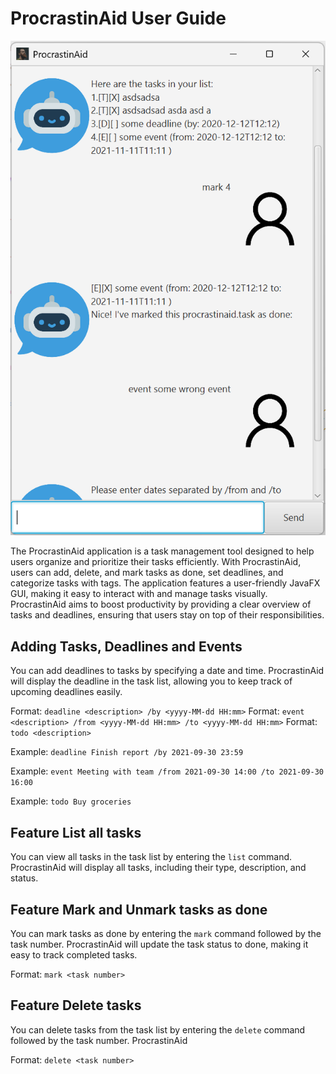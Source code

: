 # ProcrastinAid User Guide

![Ui Image](Ui.png)

The ProcrastinAid application is a task management tool designed to help users organize and prioritize their tasks 
efficiently. With ProcrastinAid, users can add, delete, and mark tasks as done, set deadlines, and categorize tasks 
with tags. The application features a user-friendly JavaFX GUI, making it easy to interact with and manage tasks 
visually. ProcrastinAid aims to boost productivity by providing a clear overview of tasks and deadlines, ensuring 
that users stay on top of their responsibilities.

## Adding Tasks, Deadlines and Events

You can add deadlines to tasks by specifying a date and time. ProcrastinAid will display the deadline in the task list,
allowing you to keep track of upcoming deadlines easily.

Format: `deadline <description> /by <yyyy-MM-dd HH:mm>`
Format: `event <description> /from <yyyy-MM-dd HH:mm> /to <yyyy-MM-dd HH:mm>`
Format: `todo <description>`

Example: `deadline Finish report /by 2021-09-30 23:59`

Example: `event Meeting with team /from 2021-09-30 14:00 /to 2021-09-30 16:00`

Example: `todo Buy groceries`

## Feature List all tasks

You can view all tasks in the task list by entering the `list` command. ProcrastinAid will display all tasks, 
including their type, description, and status.


## Feature Mark and Unmark tasks as done

You can mark tasks as done by entering the `mark` command followed by the task number. ProcrastinAid will update the 
task status to done, making it easy to track completed tasks.

Format: `mark <task number>`

## Feature Delete tasks

You can delete tasks from the task list by entering the `delete` command followed by the task number. ProcrastinAid

Format: `delete <task number>`
